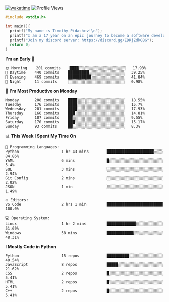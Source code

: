 [![wakatime](https://wakatime.com/badge/user/b920b284-3cde-4cd4-b72e-f7f22d050b16.svg)](https://wakatime.com/@b920b284-3cde-4cd4-b72e-f7f22d050b16)
![Profile Views](http://img.shields.io/badge/Profile%20Views-1500-blue)
```c
#include <stdio.h>

int main(){
  printf("My name is Timothy Pidashev!\n"); 
  printf("I am a 17 year on an epic journey to become a software developer!\n");
  printf("Join my discord server: https://discord.gg/EDRjZdkGBG");
  return 0;
}
```

<!--START_SECTION:waka-->
**I'm an Early 🐤** 

```text
🌞 Morning    201 commits    ████░░░░░░░░░░░░░░░░░░░░░   17.93% 
🌆 Daytime    440 commits    █████████░░░░░░░░░░░░░░░░   39.25% 
🌃 Evening    469 commits    ██████████░░░░░░░░░░░░░░░   41.84% 
🌙 Night      11 commits     ░░░░░░░░░░░░░░░░░░░░░░░░░   0.98%

```
📅 **I'm Most Productive on Monday** 

```text
Monday       208 commits    ████░░░░░░░░░░░░░░░░░░░░░   18.55% 
Tuesday      176 commits    ████░░░░░░░░░░░░░░░░░░░░░   15.7% 
Wednesday    201 commits    ████░░░░░░░░░░░░░░░░░░░░░   17.93% 
Thursday     166 commits    ███░░░░░░░░░░░░░░░░░░░░░░   14.81% 
Friday       107 commits    ██░░░░░░░░░░░░░░░░░░░░░░░   9.55% 
Saturday     170 commits    ███░░░░░░░░░░░░░░░░░░░░░░   15.17% 
Sunday       93 commits     ██░░░░░░░░░░░░░░░░░░░░░░░   8.3%

```


📊 **This Week I Spent My Time On** 

```text
💬 Programming Languages: 
Python                   1 hr 43 mins        █████████████████████░░░░   84.86% 
YAML                     6 mins              █░░░░░░░░░░░░░░░░░░░░░░░░   5.4% 
SQL                      3 mins              ░░░░░░░░░░░░░░░░░░░░░░░░░   2.94% 
Git Config               2 mins              ░░░░░░░░░░░░░░░░░░░░░░░░░   2.02% 
JSON                     1 min               ░░░░░░░░░░░░░░░░░░░░░░░░░   1.49%

🔥 Editors: 
VS Code                  2 hrs 1 min         █████████████████████████   100.0%

💻 Operating System: 
Linux                    1 hr 2 mins         █████████████░░░░░░░░░░░░   51.69% 
Windows                  58 mins             ████████████░░░░░░░░░░░░░   48.31%

```

**I Mostly Code in Python** 

```text
Python                   15 repos            ██████████░░░░░░░░░░░░░░░   40.54% 
JavaScript               8 repos             █████░░░░░░░░░░░░░░░░░░░░   21.62% 
CSS                      2 repos             █░░░░░░░░░░░░░░░░░░░░░░░░   5.41% 
HTML                     2 repos             █░░░░░░░░░░░░░░░░░░░░░░░░   5.41% 
C++                      2 repos             █░░░░░░░░░░░░░░░░░░░░░░░░   5.41%

```



<!--END_SECTION:waka-->

